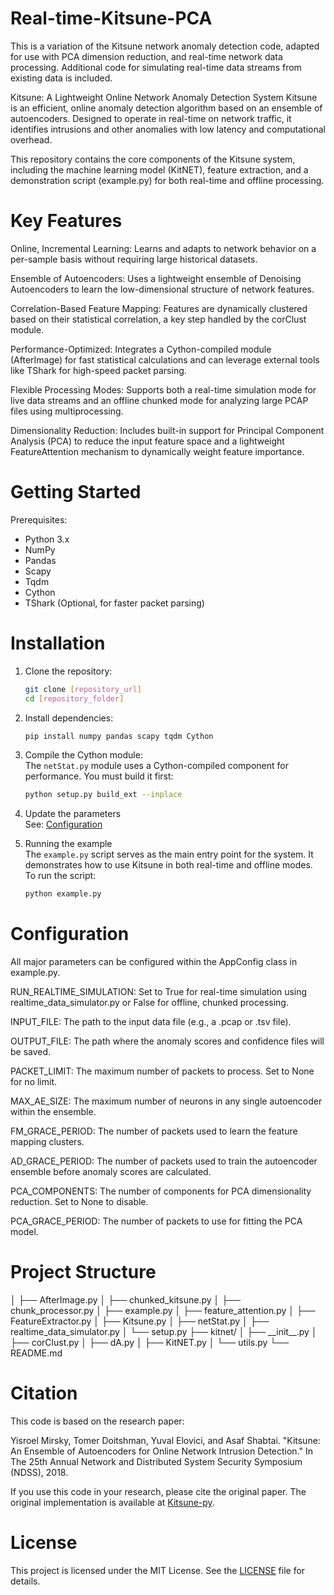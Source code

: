 
# Real-time-Kitsune-PCA
This is a variation of the Kitsune network anomaly detection code, adapted for use with PCA dimension reduction, and real-time network data processing. Additional code for simulating real-time data streams from existing data is included.

Kitsune: A Lightweight Online Network Anomaly Detection System 
Kitsune is an efficient, online anomaly detection algorithm based on an ensemble of autoencoders. Designed to operate in real-time on network traffic, it identifies intrusions and other anomalies with low latency and computational overhead.

This repository contains the core components of the Kitsune system, including the machine learning model (KitNET), feature extraction, and a demonstration script (example.py) for both real-time and offline processing.

# Key Features 
Online, Incremental Learning: Learns and adapts to network behavior on a per-sample basis without requiring large historical datasets.

Ensemble of Autoencoders: Uses a lightweight ensemble of Denoising Autoencoders to learn the low-dimensional structure of network features.

Correlation-Based Feature Mapping: Features are dynamically clustered based on their statistical correlation, a key step handled by the corClust module.

Performance-Optimized: Integrates a Cython-compiled module (AfterImage) for fast statistical calculations and can leverage external tools like TShark for high-speed packet parsing.

Flexible Processing Modes: Supports both a real-time simulation mode for live data streams and an offline chunked mode for analyzing large PCAP files using multiprocessing.

Dimensionality Reduction: Includes built-in support for Principal Component Analysis (PCA) to reduce the input feature space and a lightweight FeatureAttention mechanism to dynamically weight feature importance.

# Getting Started 
Prerequisites:

* Python 3.x
* NumPy
* Pandas
* Scapy
* Tqdm
* Cython
* TShark  (Optional, for faster packet parsing)

# Installation

1. Clone the repository:
   ```bash
   git clone [repository_url]
   cd [repository_folder]
   ```

2. Install dependencies:
   ```bash
   pip install numpy pandas scapy tqdm Cython
   ```

3. Compile the Cython module:  
   The `netStat.py` module uses a Cython-compiled component for performance. You must build it first:
   ```bash
   python setup.py build_ext --inplace
   ```

4. Update the parameters  
   See: [Configuration](#configuration)

5. Running the example  
   The `example.py` script serves as the main entry point for the system. It demonstrates how to use Kitsune in both real-time and offline modes.  
   To run the script:
   ```bash
   python example.py
   ```
# Configuration 
All major parameters can be configured within the AppConfig class in example.py.

RUN_REALTIME_SIMULATION: Set to True for real-time simulation using realtime_data_simulator.py or False for offline, chunked processing.

INPUT_FILE: The path to the input data file (e.g., a .pcap or .tsv file).

OUTPUT_FILE: The path where the anomaly scores and confidence files will be saved.

PACKET_LIMIT: The maximum number of packets to process. Set to None for no limit.

MAX_AE_SIZE: The maximum number of neurons in any single autoencoder within the ensemble.

FM_GRACE_PERIOD: The number of packets used to learn the feature mapping clusters.

AD_GRACE_PERIOD: The number of packets used to train the autoencoder ensemble before anomaly scores are calculated.

PCA_COMPONENTS: The number of components for PCA dimensionality reduction. Set to None to disable.

PCA_GRACE_PERIOD: The number of packets to use for fitting the PCA model.

# Project Structure 

│   ├── AfterImage.py
│   ├── chunked_kitsune.py
│   ├── chunk_processor.py
│   ├── example.py
│   ├── feature_attention.py
│   ├── FeatureExtractor.py
│   ├── Kitsune.py
│   ├── netStat.py
│   ├── realtime_data_simulator.py
│   └── setup.py
├── kitnet/
│   ├── \_\_init\_\_.py
│   ├── corClust.py
│   ├── dA.py
│   ├── KitNET.py
│   └── utils.py
└── README.md

# Citation 
This code is based on the research paper:

Yisroel Mirsky, Tomer Doitshman, Yuval Elovici, and Asaf Shabtai. "Kitsune: An Ensemble of Autoencoders for Online Network Intrusion Detection." In The 25th Annual Network and Distributed System Security Symposium (NDSS), 2018.

If you use this code in your research, please cite the original paper.
The original implementation is available at [Kitsune-py](https://github.com/ymirsky/Kitsune-py).

# License
This project is licensed under the MIT License. See the [LICENSE](LICENSE.txt) file for details.

